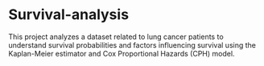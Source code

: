 # Survival-analysis
This project analyzes a dataset related to lung cancer patients to understand survival probabilities and factors influencing survival using the Kaplan-Meier estimator and Cox Proportional Hazards (CPH) model.
